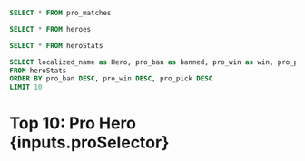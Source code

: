 ```sql pro_matches
SELECT * FROM pro_matches
```

```sql heroes
SELECT * FROM heroes
```

```sql heroStats
SELECT * FROM heroStats
```

```sql pro_ban_pick_win
SELECT localized_name as Hero, pro_ban as banned, pro_win as win, pro_pick as pick
FROM heroStats
ORDER BY pro_ban DESC, pro_win DESC, pro_pick DESC
LIMIT 10
```

<h1>Top 10: Pro Hero {inputs.proSelector}</h1>
<Dropdown name=proSelector>
    <DropdownOption valueLabel="Wins" value="win" />
    <DropdownOption valueLabel="Bans" value="banned" />
    <DropdownOption valueLabel="Picks" value="pick" />
</Dropdown>
<BarChart 
    data={pro_ban_pick_win}
    x=Hero
    y={inputs.proSelector}
    series=Hero
    swapXY=true
    legend=false
/>
